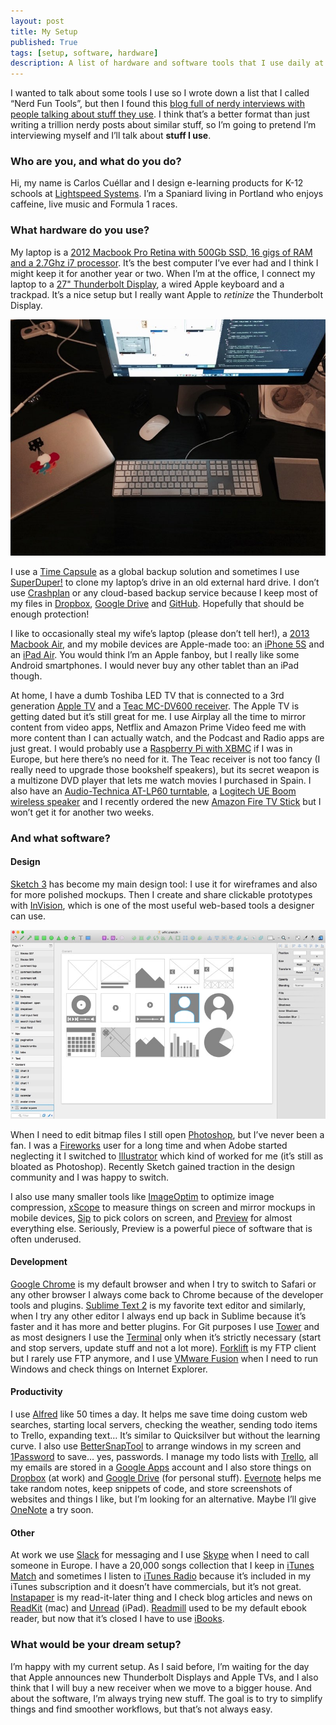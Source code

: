 ```yaml
---
layout: post
title: My Setup
published: True
tags: [setup, software, hardware]
description: A list of hardware and software tools that I use daily at work and at home.
---
```


<p>I wanted to talk about some tools I use so I wrote down a list that I called &#8220;Nerd Fun Tools&#8221;, but then I found this <a href="http://usesthis.com/">blog full of nerdy interviews with people talking about stuff they use</a>. I think that&#8217;s a better format than just writing a trillion nerdy posts about similar stuff, so I&#8217;m going to pretend I&#8217;m interviewing myself and I&#8217;ll talk about <strong>stuff I use</strong>.</p>
<!--more-->
<h3>Who are you, and what do you do?</h3>
<p>Hi, my name is Carlos Cuéllar and I design e-learning products for K-12 schools at <a href="http://lightspeedsystems.com/">Lightspeed Systems</a>. I&#8217;m a Spaniard living in Portland who enjoys caffeine, live music and Formula 1 races.</p>
<h3>What hardware do you use?</h3>
<p>My laptop is a <a href="http://support.apple.com/kb/sp653">2012 Macbook Pro Retina with 500Gb <span class="caps">SSD</span>, 16 gigs of <span class="caps">RAM</span> and a 2.7Ghz i7 processor</a>. It&#8217;s the best computer I&#8217;ve ever had and I think I might keep it for another year or two. When I&#8217;m at the office, I connect my laptop to a <a href="https://www.apple.com/displays/">27&quot; Thunderbolt Display</a>, a wired Apple keyboard and a trackpad. It&#8217;s a nice setup but I really want Apple to <em>retinize</em> the Thunderbolt Display.</p>
<p><img src="/assets/images/my_mac.jpg" title="My Macbook Pro" alt="My Macbook Pro" /></p>
<p>I use a <a href="https://www.apple.com/airport-time-capsule/">Time Capsule</a> as a global backup solution and sometimes I use <a href="http://www.shirt-pocket.com/SuperDuper/SuperDuperDescription.html">SuperDuper!</a> to clone my laptop&#8217;s drive in an old external hard drive. I don&#8217;t use <a href="http://www.code42.com/crashplan/">Crashplan</a> or any cloud-based backup service because I keep most of my files in <a href="https://www.dropbox.com">Dropbox</a>, <a href="https://drive.google.com">Google Drive</a> and <a href="https://www.github.com">GitHub</a>. Hopefully that should be enough protection!</p>
<p>I like to occasionally steal my wife&#8217;s laptop (please don&#8217;t tell her!), a <a href="http://support.apple.com/kb/sp678">2013 Macbook Air</a>, and my mobile devices are Apple-made too: an <a href="https://www.apple.com/iphone-5s/specs/">iPhone 5S</a> and an <a href="https://www.apple.com/ipad-air/specs/">iPad Air</a>. You would think I&#8217;m an Apple fanboy, but I really like some Android smartphones. I would never buy any other tablet than an iPad though.</p>
<p>At home, I have a dumb Toshiba <span class="caps">LED</span> TV that is connected to a 3rd generation <a href="https://www.apple.com/appletv/">Apple TV</a> and a <a href="http://www.teac.com/product/mc-dv600/">Teac MC-DV600 receiver</a>. The Apple TV is getting dated but it&#8217;s still great for me. I use Airplay all the time to mirror content from video apps, Netflix and Amazon Prime Video feed me with more content than I can actually watch, and the Podcast and Radio apps are just great. I would probably use a <a href="http://www.raspbmc.com/">Raspberry Pi with <span class="caps">XBMC</span></a> if I was in Europe, but here there&#8217;s no need for it. The Teac receiver is not too fancy (I really need to upgrade those bookshelf speakers), but its secret weapon is a multizone <span class="caps">DVD</span> player that lets me watch movies I purchased in Spain. I also have an <a href="http://www.audio-technica.com/cms/turntables/9a7f42b88ee1e14b/index.html">Audio-Technica AT-LP60 turntable</a>, a <a href="http://www.ultimateears.com/en-us/boom">Logitech UE Boom wireless speaker</a> and I recently ordered the new <a href="http://www.amazon.com/Amazon-W87CUN-Fire-TV-Stick/dp/B00GDQ0RMG">Amazon Fire TV Stick</a> but I won&#8217;t get it for another two weeks.</p>
<h3>And what software?</h3>
<h4>Design</h4>
<p><a href="http://bohemiancoding.com/sketch/">Sketch 3</a> has become my main design tool: I use it for wireframes and also for more polished mockups. Then I create and share clickable prototypes with <a href="http://www.invisionapp.com/">InVision</a>, which is one of the most useful web-based tools a designer can use.</p>
<p><img src="/assets/images/sketch3.jpg" title="Sketch 3" alt="Sketch 3" /></p>
<p>When I need to edit bitmap files I still open <a href="http://www.adobe.com/products/photoshop.html">Photoshop</a>, but I&#8217;ve never been a fan. I was a <a href="https://creative.adobe.com/products/fireworks">Fireworks</a> user for a long time and when Adobe started neglecting it I switched to <a href="http://www.adobe.com/products/illustrator.html">Illustrator</a> which kind of worked for me (it&#8217;s still as bloated as Photoshop). Recently Sketch gained traction in the design community and I was happy to switch.</p>
<p>I also use many smaller tools like <a href="https://imageoptim.com/">ImageOptim</a> to optimize image compression, <a href="http://xscopeapp.com/">xScope</a> to measure things on screen and mirror mockups in mobile devices, <a href="http://theolabrothers.com/sip/">Sip</a> to pick colors on screen, and <a href="http://support.apple.com/en-us/HT2506">Preview</a> for almost everything else. Seriously, Preview is a powerful piece of software that is often underused.</p>
<h4>Development</h4>
<p><a href="https://www.google.com/chrome">Google Chrome</a> is my default browser and when I try to switch to Safari or any other browser I always come back to Chrome because of the developer tools and plugins. <a href="http://www.sublimetext.com/">Sublime Text 2</a> is my favorite text editor and similarly, when I try any other editor I always end up back in Sublime because it&#8217;s faster and it has more and better plugins. For Git purposes I use <a href="http://www.git-tower.com/">Tower</a> and as most designers I use the <a href="http://en.wikipedia.org/wiki/Terminal_(OS_X)">Terminal</a> only when it&#8217;s strictly necessary (start and stop servers, update stuff and not a lot more). <a href="http://www.binarynights.com/forklift/">Forklift</a> is my <span class="caps">FTP</span> client but I rarely use <span class="caps">FTP</span> anymore, and I use <a href="http://www.vmware.com/products/fusion">VMware Fusion</a> when I need to run Windows and check things on Internet Explorer.</p>
<h4>Productivity</h4>
<p>I use <a href="http://www.alfredapp.com/">Alfred</a> like 50 times a day. It helps me save time doing custom web searches, starting local servers, checking the weather, sending todo items to Trello, expanding text&#8230; It&#8217;s similar to Quicksilver but without the learning curve. I also use <a href="https://itunes.apple.com/en/app/bettersnaptool/id417375580?mt=12">BetterSnapTool</a> to arrange windows in my screen and <a href="https://agilebits.com/onepassword">1Password</a> to save&#8230; yes, passwords. I manage my todo lists with <a href="https://trello.com/">Trello</a>, all my emails are stored in a <a href="https://www.google.com/work/apps/business/">Google Apps</a> account and I also store things on <a href="https://www.dropbox.com/">Dropbox</a> (at work) and <a href="https://drive.google.com">Google Drive</a> (for personal stuff). <a href="https://evernote.com/">Evernote</a> helps me take random notes, keep snippets of code, and store screenshots of websites and things I like, but I&#8217;m looking for an alternative. Maybe I&#8217;ll give <a href="http://www.onenote.com/">OneNote</a> a try soon.</p>
<h4>Other</h4>
<p>At work we use <a href="https://slack.com/">Slack</a> for messaging and I use <a href="http://www.skype.com/en/">Skype</a> when I need to call someone in Europe. I have a 20,000 songs collection that I keep in <a href="https://www.apple.com/itunes/itunes-match/">iTunes Match</a> and sometimes I listen to <a href="https://www.apple.com/itunes/itunes-radio/">iTunes Radio</a> because it&#8217;s included in my iTunes subscription and it doesn&#8217;t have commercials, but it&#8217;s not great. <a href="https://www.instapaper.com">Instapaper</a> is my read-it-later thing and I check blog articles and news on <a href="http://readkitapp.com/">ReadKit</a> (mac) and <a href="http://supertop.co/unread/">Unread</a> (iPad). <a href="https://readmill.com/">Readmill</a> used to be my default ebook reader, but now that it&#8217;s closed I have to use <a href="https://www.apple.com/ibooks/">iBooks</a>.</p>
<h3>What would be your dream setup?</h3>
<p>I&#8217;m happy with my current setup. As I said before, I&#8217;m waiting for the day that Apple announces new Thunderbolt Displays and Apple TVs, and I also think that I will buy a new receiver when we move to a bigger house. And about the software, I&#8217;m always trying new stuff. The goal is to try to simplify things and find smoother workflows, but that&#8217;s not always easy.</p>